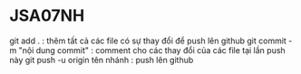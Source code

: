 # JSA07NH
git add . : thêm tất cả các file có sự thay đổi để push lên github
git commit -m "nội dung commit" : comment cho các thay đổi của các file tại lần push này
git push -u origin tên nhánh : push lên github